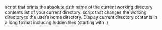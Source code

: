 script that prints the absolute path name of the current working directory
contents list of your current directory.
script that changes the working directory to the user’s home directory.
Display current directory contents in a long format
 including hidden files (starting with .)
